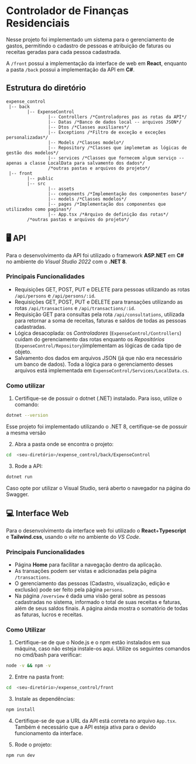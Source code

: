 # Controlador de Finanças Residenciais

Nesse projeto foi implementado um sistema para o gerenciamento de gastos, permitindo o cadastro de pessoas e atribuição de faturas ou receitas
geradas para cada pessoa cadastrada.

A `/front` possui a implementação da interface de web em **React**, enquanto a pasta `/back` possui a implementação da API em **C#**.

## Estrutura do diretório

```
expense_control
 |-- back 
        |-- ExpenseControl
                |-- Controllers /*Controladores pas as rotas da API*/
                |-- Datas /*Banco de dados local -- arquivos JSON*/
                |-- Dtos /*Classes auxiliares*/
                |-- Exceptions /*Filtro de exceção e exceções personalizadas*/
                |-- Models /*Classes modelo*/
                |-- Repository /*Classes que implemetam as lógicas de gestão dos modelos*/
                |-- services /*Classes que fornecem algum serviço -- apenas a classe LocalData para salvamento dos dados*/
                /*outras pastas e arquivos do projeto*/
 |-- front 
        |-- public
        |-- src 
                |-- assets
                |-- components /*Implementação dos componentes base*/
                |-- models /*Classes modelos*/
                |-- pages /*Implementação dos componentes que utilizados como paginas*/
                |-- App.tsx /*Arquivo de definição das rotas*/
        /*outras pastas e arquivos do projeto*/
```

## 🖥 API
Para o desenvolvimento da API foi utilizado o framework **ASP.NET** em **C#** no ambiente do *Visual Studio 2022* com o **.NET 8**.

### Principais Funcionalidades
- Requisições GET, POST, PUT e DELETE para pessoas utilizando as rotas `/api/persons` e `/api/persons/:id`.
- Requisições GET, POST, PUT e DELETE para transações utilizando as rotas `/api/transactions` e `/api/transactions/:id`.
- Requisição GET para consultas pela rota `/api/consultations`, utilizada para retornar a soma de receitas, faturas e saldos de todas as pessoas cadastradas.
- Lógica desacoplada: os *Controladores* (`ExpenseControl/Controllers`) cuidam do gerenciamento das rotas enquanto os *Repositórios* (`ExpenseControl/Repository`)implementam as lógicas de cada tipo de objeto.
- Salvamento dos dados em arquivos JSON (já que não era necessário um banco de dados). Toda a lógica para o gerenciamento desses arquivos está implementada em `ExpenseControl/Services/LocalData.cs`.

### Como utilizar
1. Certifique-se de possuir o dotnet (.NET) instalado. Para isso, utilize o comando:
```bash
dotnet --version
```
Esse projeto foi implementado utilizando o .NET 8, certifique-se de possuir a mesma versão

2. Abra a pasta onde se encontra o projeto:
```bash
cd  <seu-diretório>/expense_control/back/ExpenseControl
```

3. Rode a API:
```bash
dotnet run
```

Caso opte por utilizar o Visual Studio, será aberto o navegador na página do Swagger.

## 💻 Interface Web
Para o desenvolvimento da interface web foi utilizado o **React**+**Typescript** e **Tailwind.css**, usando o *vite* no ambiente do *VS Code*.

### Principais Funcionalidades
- Página **Home** para facilitar a navegação dentro da aplicação.
- As transações podem ser vistas e adicionadas pela página `/transactions`.
- O gerenciamento das pessoas (Cadastro, visualização, edição e exclusão) pode ser feito pela página `persons`.
- Na página `/overview` é dada uma visão geral sobre as pessoas cadastradas no sistema, informado o total de suas receitas e faturas, além de seus saldos finais. A página ainda mostra o somatório de todas as faturas, lucros e receitas.

### Como Utilizar
1. Certifique-se de que o Node.js e o npm estão instalados em sua máquina, caso não esteja instale-os aqui. Utilize os seguintes comandos no cmd/bash para verificar:
```bash
node -v && npm -v
```

2. Entre na pasta front:
```bash
cd  <seu-diretório>/expense_control/front
```

3. Instale as dependências:
```bash
npm install
```

4. Certifique-se de que a URL da API está correta no arquivo `App.tsx`. Também é necessário que a API esteja ativa para o devido funcionamento da interface.

5. Rode o projeto:
```bash
npm run dev
```

